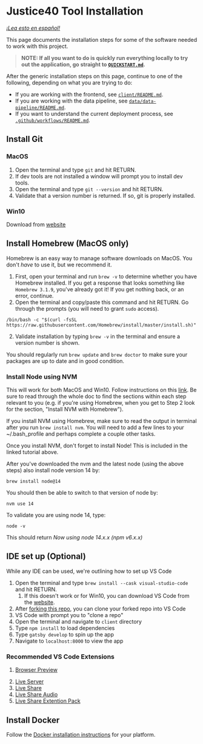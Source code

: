 # Justice40 Tool Installation

_[¡Lea esto en español!](INSTALLATION-es.md)_

This page documents the installation steps for some of the software needed to work with this project.

> **NOTE: If all you want to do is quickly run everything locally to try out the application, go straight to [`QUICKSTART.md`](QUICKSTART.md).**

After the generic installation steps on this page, continue to one of the following, depending on what you are trying to do:

- If you are working with the frontend, see [`client/README.md`](client/README.md).
- If you are working with the data pipeline, see [`data/data-pipeline/README.md`](data/data-pipeline/README.md).
- If you want to understand the current deployment process, see [`.github/workflows/README.md`](.github/workflows/README.md).

## Install Git

### MacOS
1. Open the terminal and type `git` and hit RETURN.
2. If dev tools are not installed a window will prompt you to install dev tools.
3. Open the terminal and type `git --version` and hit RETURN.
4. Validate that a version number is returned. If so, git is properly installed.

### Win10
Download from [website](https://git-scm.com/download/win)

## Install Homebrew (MacOS only)

Homebrew is an easy way to manage software downloads on MacOS. You don't _have_ to use it, but we recommend it.

1. First, open your terminal and run `brew -v` to determine whether you have Homebrew installed. If you get a response that looks something like `Homebrew 3.1.9`, you've already got it! If you get nothing back, or an error, continue.
2. Open the terminal and copy/paste this command and hit RETURN. Go through the prompts (you will need to grant `sudo` access).

`/bin/bash -c "$(curl -fsSL https://raw.githubusercontent.com/Homebrew/install/master/install.sh)"`

2. Validate installation by typing `brew -v` in the terminal and ensure a version number is shown.

You should regularly run `brew update` and `brew doctor` to make sure your packages are up to date and in good condition.

### Install Node using NVM

This will work for both MacOS and Win10. Follow instructions on this [link](https://medium.com/@nodesource/installing-node-js-tutorial-using-nvm-5c6ff5925dd8). Be sure to read through the whole doc to find the sections within each step relevant to you (e.g. if you're using Homebrew, when you get to Step 2 look for the section, "Install NVM with Homebrew").

If you install NVM using Homebrew, make sure to read the output in terminal after you run `brew install nvm`. You will need to add a few lines to your ~/.bash_profile and perhaps complete a couple other tasks.

Once you install NVM, don't forget to install Node! This is included in the linked tutorial above.

After you've downloaded the nvm and the latest node (using the above steps) also install node version 14 by:

`brew install node@14`

You should then be able to switch to that version of node by:

`nvm use 14`

To validate you are using node 14, type:

`node -v`

This should return *Now using node 14.x.x (npm v6.x.x)*

## IDE set up (Optional)
While any IDE can be used, we're outlining how to set up VS Code

1. Open the terminal and type `brew install --cask visual-studio-code` and hit RETURN.
    1. If this doesn't work or for Win10, you can download VS Code from the [website](https://code.visualstudio.com/).
2. After [forking this repo](https://github.com/usds/justice40-tool/blob/main/CONTRIBUTING.md#code-contributions), you can clone your forked repo into VS Code
3. VS Code with prompt you to "clone a repo"
4. Open the terminal and navigate to `client` directory
5. Type `npm install` to load dependencies
6. Type `gatsby develop` to spin up the app
7. Navigate to `localhost:8000` to view the app

### Recommended VS Code Extensions

<!-- markdown-link-check-disable -->
1. [Browser Preview](https://github.com/auchenberg/vscode-browser-preview)
<!-- markdown-link-check-enable -->
2. [Live Server](https://github.com/ritwickdey/vscode-live-server)
3. [Live Share](https://github.com/MicrosoftDocs/live-share)
4. [Live Share Audio](https://github.com/MicrosoftDocs/live-share)
5. [Live Share Extention Pack](https://github.com/MicrosoftDocs/live-share)

## Install Docker

Follow the [Docker installation
instructions](https://docs.docker.com/get-docker/) for your platform.
